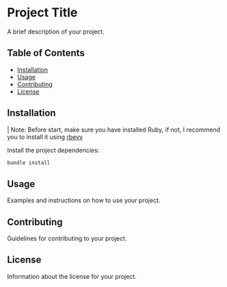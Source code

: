 # Project Title

A brief description of your project.

## Table of Contents

- [Installation](#installation)
- [Usage](#usage)
- [Contributing](#contributing)
- [License](#license)

## Installation

| Note: Before start, make sure you have installed Ruby, if not, I recommend you to install it using [rbevv](https://github.com/rbenv/rbenv)

Install the project dependencies:

```bash
bundle install
```

## Usage

Examples and instructions on how to use your project.

## Contributing

Guidelines for contributing to your project.

## License

Information about the license for your project.
